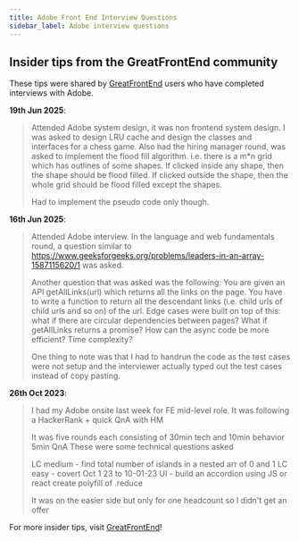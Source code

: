 ```yaml
---
title: Adobe Front End Interview Questions
sidebar_label: Adobe interview questions
---
```


## Insider tips from the GreatFrontEnd community

These tips were shared by [GreatFrontEnd](https://www.greatfrontend.com/?utm_source=frontendinterviewhandbook&utm_medium=referral&gnrs=frontendinterviewhandbook) users who have completed interviews with Adobe.

**19th Jun 2025**:

> Attended Adobe system design, it was non frontend system design. I was asked to design LRU cache and design the classes and interfaces for a chess game. Also had the hiring manager round, was asked to implement the flood fill algorithm. i.e. there is a m\*n grid which has outlines of some shapes. If clicked inside any shape, then the shape should be flood filled. If clicked outside the shape, then the whole grid should be flood filled except the shapes.
>
> Had to implement the pseudo code only though.

**16th Jun 2025**:

> Attended Adobe interview. In the language and web fundamentals round, a question similar to https://www.geeksforgeeks.org/problems/leaders-in-an-array-1587115620/1 was asked.
>
> Another question that was asked was the following: You are given an API getAllLinks(url) which returns all the links on the page. You have to write a function to return all the descendant links (i.e. child urls of child urls and so on) of the url. Edge cases were built on top of this: what if there are circular dependencies between pages? What if getAllLinks returns a promise? How can the async code be more efficient? Time complexity?
>
> One thing to note was that I had to handrun the code as the test cases were not setup and the interviewer actually typed out the test cases instead of copy pasting.

**26th Oct 2023**:

> I had my Adobe onsite last week for FE mid-level role. It was following a HackerRank + quick QnA with HM
>
> It was five rounds each consisting of 30min tech and 10min behavior 5min QnA These were some technical questions asked
>
> LC medium - find total number of islands in a nested arr of 0 and 1 LC easy - covert Oct 1 23 to 10-01-23 UI - build an accordion using JS or react create polyfill of .reduce
>
> It was on the easier side but only for one headcount so I didn't get an offer

For more insider tips, visit [GreatFrontEnd](https://www.greatfrontend.com/?utm_source=frontendinterviewhandbook&utm_medium=referral&gnrs=frontendinterviewhandbook)!
